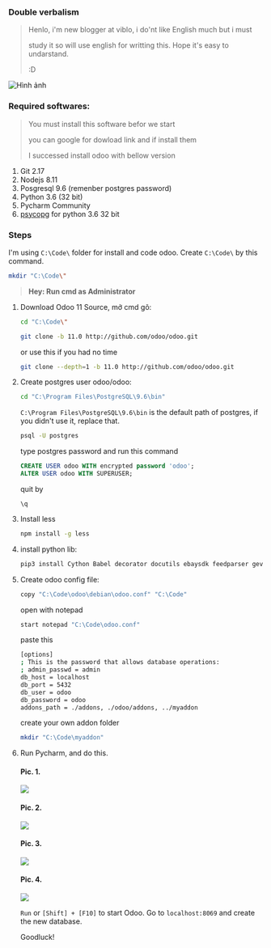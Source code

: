 ### Double verbalism

> Henlo, i'm new blogger at viblo, i do'nt like English much but i must 
> 
> study it so will use english for writting this. Hope it's easy to undarstand.
> 
> :D
> 

![Hình ảnh](https://images.viblo.asia/02d1d4c7-fbb4-408d-b4ac-af1bcdc214a4.jpg)

### Required softwares:

> You must install this software befor we start
> 
> you can google for dowload link and if install them
> 
> I successed install odoo with bellow version
> 

1. Git 2.17
2. Nodejs 8.11
3. Posgresql 9.6 (remenber postgres password)
4. Python 3.6 (32 bit)
5. Pycharm Community
6. [psycopg](http://www.stickpeople.com/projects/python/win-psycopg/) for python 3.6 32 bit

### Steps

I'm using `C:\Code\` folder for install and code odoo. Create `C:\Code\` by this command.

```bash
mkdir "C:\Code\"
```

> **Hey: Run cmd as Administrator**

1. Download Odoo 11 Source, mở cmd gõ:

    ```bash
    cd "C:\Code\"
    ```

    ```bash
    git clone -b 11.0 http://github.com/odoo/odoo.git
    ```
    
    or use this if you had no time
    
    ```bash
    git clone --depth=1 -b 11.0 http://github.com/odoo/odoo.git
    ```
    
2. Create postgres user odoo/odoo:

    ```bash
    cd "C:\Program Files\PostgreSQL\9.6\bin"
    ```
    
    `C:\Program Files\PostgreSQL\9.6\bin` is the default path of postgres, if you didn't use it, replace that.
    
    ```bash
    psql -U postgres
    ```
    
    type postgres password and run this command
    
    ```sql
    CREATE USER odoo WITH encrypted password 'odoo'; 
    ALTER USER odoo WITH SUPERUSER;
    ```
    
    quit by 
    
    ```
    \q
    ```
    
3. Install less

    ```bash
    npm install -g less
    ```
    
4. install python lib:

    ```bash
    pip3 install Cython Babel decorator docutils ebaysdk feedparser gevent greenlet html2text Jinja2 lxml Mako MarkupSafe mock num2words ofxparse passlib Pillow psutil pydot pyparsing PyPDF2 pyserial python-dateutil pytz pyusb PyYAML qrcode reportlab requests suds-jurko vatnumber vobject Werkzeug XlsxWriter xlwt xlrd pywin32
    ```
    
5. Create odoo config file:

    ```bash
    copy "C:\Code\odoo\debian\odoo.conf" "C:\Code"
    ```
    
    open with notepad
    
    ```bash
    start notepad "C:\Code\odoo.conf"
    ```
    
    paste this
    
    ```bash
    [options]
    ; This is the password that allows database operations:
    ; admin_passwd = admin
    db_host = localhost
    db_port = 5432
    db_user = odoo
    db_password = odoo
    addons_path = ./addons, ./odoo/addons, ../myaddon
    ```
    
    create your own addon folder
    
    ```bash
    mkdir "C:\Code\myaddon"
    ```
    
6. Run Pycharm, and do this.

    #### Pic. 1.
    ![](https://images.viblo.asia/2bde7813-1d61-4ea6-8e8e-9ee2d41bc6b3.png)

    #### Pic. 2.
    ![](https://images.viblo.asia/a5963906-ad96-4e2d-ad1b-4632bf23ba1e.png)

    #### Pic. 3.
    ![](https://images.viblo.asia/d4055972-ef25-4494-a482-8dff6307787e.png)

    #### Pic. 4.
    ![](https://images.viblo.asia/5e85ebd4-7826-4624-8184-68f664712f4d.png)
    
    `Run` or `[Shift] + [F10]` to start Odoo.
    Go to `localhost:8069` and create the new database.
    
    
    Goodluck!